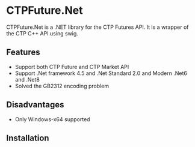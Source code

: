 # CTPFuture.Net

CTPFuture.Net is a .NET library for the CTP Futures API. It is a wrapper of the CTP C++ API using swig. 


## Features

- Support both CTP Future and CTP Market API
- Support .Net framework 4.5 and .Net Standard 2.0 and Modern .Net6 and .Net8
- Solved the GB2312 encoding problem

## Disadvantages

- Only Windows-x64 supported

## Installation